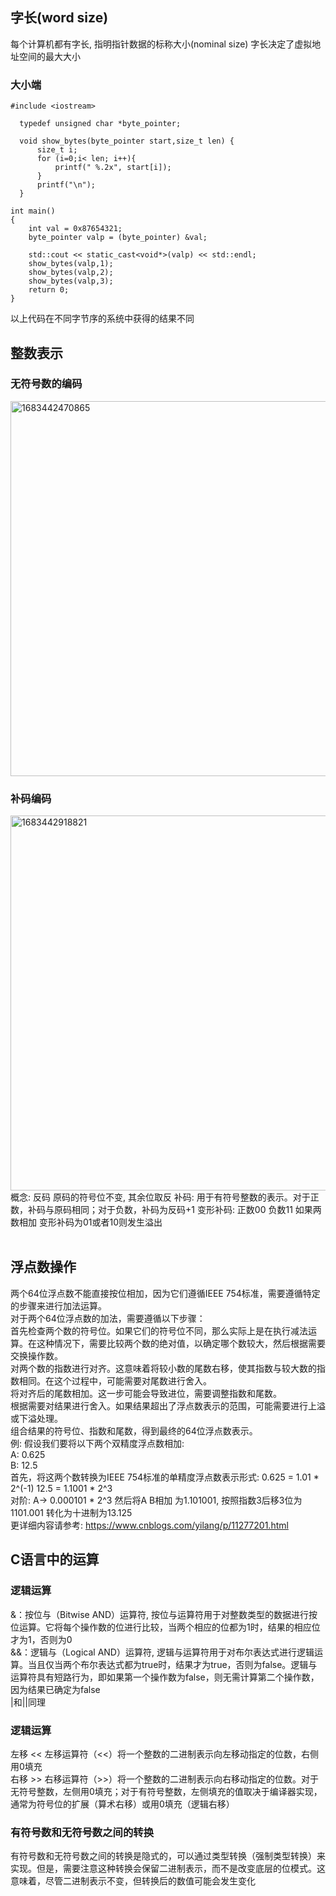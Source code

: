 ## 字长(word size)
  每个计算机都有字长, 指明指针数据的标称大小(nominal size) 字长决定了虚拟地址空间的最大大小<br/>
  ### 大小端
    #include <iostream>

      typedef unsigned char *byte_pointer;

      void show_bytes(byte_pointer start,size_t len) {
          size_t i;
          for (i=0;i< len; i++){
              printf(" %.2x", start[i]);
          }
          printf("\n");
      }

    int main()
    {
        int val = 0x87654321;
        byte_pointer valp = (byte_pointer) &val;

        std::cout << static_cast<void*>(valp) << std::endl;
        show_bytes(valp,1);
        show_bytes(valp,2);
        show_bytes(valp,3);
        return 0;
    }
 以上代码在不同字节序的系统中获得的结果不同<br/>
## 整数表示
  ### 无符号数的编码
  <img width="600" alt="1683442470865" src="https://user-images.githubusercontent.com/86211987/236662590-de67257d-04e5-4a31-bdad-a003ad086e9b.png"><br/>
  ### 补码编码
  <img width="600" alt="1683442918821" src="https://user-images.githubusercontent.com/86211987/236662909-0bebab89-11cd-4512-b177-c43a92c01975.png"><br/>
  概念: 反码 原码的符号位不变, 其余位取反   补码: 用于有符号整数的表示。对于正数，补码与原码相同；对于负数，补码为反码+1  变形补码: 正数00 负数11 如果两数相加 变形补码为01或者10则发生溢出<br/>
  <br/>

## 浮点数操作
  两个64位浮点数不能直接按位相加，因为它们遵循IEEE 754标准，需要遵循特定的步骤来进行加法运算。<br/>
  对于两个64位浮点数的加法，需要遵循以下步骤：<br/>
    首先检查两个数的符号位。如果它们的符号位不同，那么实际上是在执行减法运算。在这种情况下，需要比较两个数的绝对值，以确定哪个数较大，然后根据需要交换操作数。<br/>
    对两个数的指数进行对齐。这意味着将较小数的尾数右移，使其指数与较大数的指数相同。在这个过程中，可能需要对尾数进行舍入。<br/>
    将对齐后的尾数相加。这一步可能会导致进位，需要调整指数和尾数。<br/>
    根据需要对结果进行舍入。如果结果超出了浮点数表示的范围，可能需要进行上溢或下溢处理。<br/>
    组合结果的符号位、指数和尾数，得到最终的64位浮点数表示。<br/>
  例: 假设我们要将以下两个双精度浮点数相加:<br/>
      A: 0.625<br/>
      B: 12.5<br/>
首先，将这两个数转换为IEEE 754标准的单精度浮点数表示形式: 0.625 = 1.01 * 2^(-1)   12.5 = 1.1001 * 2^3<br/>
对阶: A-> 0.000101 * 2^3  然后将A B相加 为1.101001, 按照指数3后移3位为1101.001 转化为十进制为13.125<br/>
更详细内容请参考: https://www.cnblogs.com/yilang/p/11277201.html<br/>
## C语言中的运算
  ### 逻辑运算
  &：按位与（Bitwise AND）运算符, 按位与运算符用于对整数类型的数据进行按位运算。它将每个操作数的位进行比较，当两个相应的位都为1时，结果的相应位才为1，否则为0<br/>
  &&：逻辑与（Logical AND）运算符, 逻辑与运算符用于对布尔表达式进行逻辑运算。当且仅当两个布尔表达式都为true时，结果才为true，否则为false。逻辑与运算符具有短路行为，即如果第一个操作数为false，则无需计算第二个操作数，因为结果已确定为false<br/>
  |和||同理<br/>
  ### 逻辑运算
  左移 << 左移运算符（<<）将一个整数的二进制表示向左移动指定的位数，右侧用0填充<br/>
  右移 >> 右移运算符（>>）将一个整数的二进制表示向右移动指定的位数。对于无符号整数，左侧用0填充；对于有符号整数，左侧填充的值取决于编译器实现，通常为符号位的扩展（算术右移）或用0填充（逻辑右移）<br/>
  ### 有符号数和无符号数之间的转换
  有符号数和无符号数之间的转换是隐式的，可以通过类型转换（强制类型转换）来实现。但是，需要注意这种转换会保留二进制表示，而不是改变底层的位模式。这意味着，尽管二进制表示不变，但转换后的数值可能会发生变化<br/>
  



